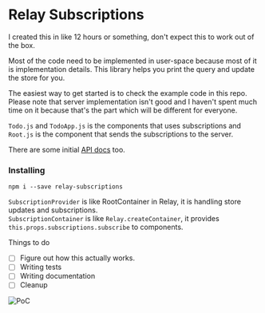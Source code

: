 # Relay Subscriptions
I created this in like 12 hours or something, don't expect this to work out of the box.

Most of the code need to be implemented in user-space because most of it is implementation details.
This library helps you print the query and update the store for you.  

The easiest way to get started is to check the example code in this repo. Please note that server implementation isn't good and I haven't spent much time on it because that's the part which will be different for everyone.  

`Todo.js` and `TodoApp.js` is the components that uses subscriptions and `Root.js` is the component that sends the subscriptions to the server.  

There are some initial [API docs](docs/API.md) too.

### Installing
`npm i --save relay-subscriptions`

`SubscriptionProvider` is like RootContainer in Relay, it is handling store updates and subscriptions.  
`SubscriptionContainer` is like `Relay.createContainer`, it provides `this.props.subscriptions.subscribe` to components.

Things to do  
* [ ] Figure out how this actually works.
* [ ] Writing tests
* [ ] Writing documentation
* [ ] Cleanup

![PoC](http://g.recordit.co/zZfGNmYJTr.gif)
